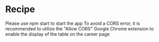 # Recipe
Please use npm start  to  start the app
To avoid a CORS error, it is recommended to utilize the "Allow CORS" Google Chrome extension to enable the display of the table on the career page
